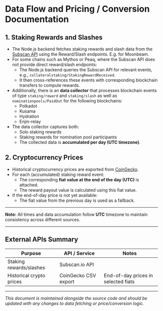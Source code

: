 # Data Flow and Pricing / Conversion Documentation

## 1. Staking Rewards and Slashes

- The Node.js backend fetches staking rewards and slash data from the [Subscan API](https://subscan.io) using the Reward/Slash endpoints. E.g. for Moonbeam.
- For some chains such as Mythos or Peaq, where the Subscan API does not provide direct reward/slash endpoints:
  - The Node.js backend queries the Subscan API for relevant events, e.g., `collateralstaking/StakingRewardReceived`.
  - It then cross-references these events with corresponding blockchain transfers to compute rewards.
- Additionally, there is an **data collector** that processes blockchain events of type `staking/reward` and `staking/slash` as well as `nominationpools/PaidOut` for the following blockchains:
  - Polkadot
  - Kusama
  - Hydration
  - Enjin-relay
- The data collector captures both:
  - Solo staking rewards
  - Staking rewards for nomination pool participants
  - The collected data is **accumulated per day (UTC timezone)**.

## 2. Cryptocurrency Prices

- Historical cryptocurrency prices are exported from [CoinGecko](https://coingecko.com).
- For each (accumulated) staking reward event:
  - The corresponding **fiat value at the end of the day (UTC)** is attached.
  - The reward payout value is calculated using this fiat value.
- If the end-of-day price is not yet available:
  - The fiat value from the previous day is used as a fallback.


---


**Note:** All times and data accumulation follow **UTC** timezone to maintain consistency across different sources.


---

## External APIs Summary

| Purpose                  | API / Service              | Notes                              |
|--------------------------|---------------------------|----------------------------------|
| Staking rewards/slashes  | Subscan.io API            |     |
| Historical crypto prices | CoinGecko CSV export             | End-of-day prices in selected fiats |

---

*This document is maintained alongside the source code and should be updated with any changes to data fetching or price/conversion logic.*
